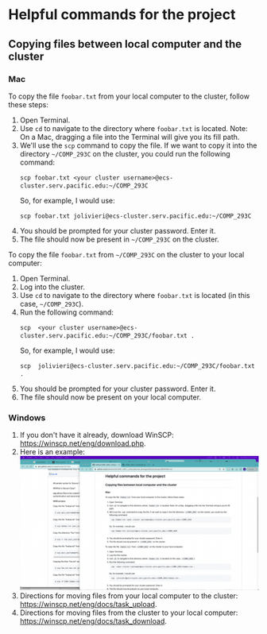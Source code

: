 # Helpful commands for the project

## Copying files between local computer and the cluster

### Mac

To copy the file `foobar.txt` from your local computer to the cluster, follow these steps:

1. Open Terminal.
1. Use `cd` to navigate to the directory where `foobar.txt` is located. Note: On a Mac, dragging a file into the Terminal will give you its fill path.
1. We'll use the `scp` command to copy the file. If we want to copy it into the directory `~/COMP_293C` on the cluster, you could run the following command:
   ```
   scp foobar.txt <your cluster username>@ecs-cluster.serv.pacific.edu:~/COMP_293C
   ```
   So, for example, I would use:
   ```
   scp foobar.txt jolivieri@ecs-cluster.serv.pacific.edu:~/COMP_293C
   ```
1. You should be prompted for your cluster password. Enter it. 
1. The file should now be present in `~/COMP_293C` on the cluster.

To copy the file `foobar.txt` from `~/COMP_293C` on the cluster to your local computer:
1. Open Terminal. 
1. Log into the cluster.
1. Use `cd` to navigate to the directory where `foobar.txt` is located (in this case, `~/COMP_293C`).
1. Run the following command:
   ```
   scp  <your cluster username>@ecs-cluster.serv.pacific.edu:~/COMP_293C/foobar.txt .
   ```
   So, for example, I would use:
   ```
   scp  jolivieri@ecs-cluster.serv.pacific.edu:~/COMP_293C/foobar.txt .
   ```
1. You should be prompted for your cluster password. Enter it. 
1. The file should now be present on your local computer. 

### Windows

1. If you don't have it already, download WinSCP: https://winscp.net/eng/download.php. 
2. Here is an example:
   ![input parameters for winSCP](winSCP.png)
3. Directions for moving files from your local computer to the cluster: https://winscp.net/eng/docs/task_upload.
4. Directions for moving files from the cluster to your local computer: https://winscp.net/eng/docs/task_download. 
